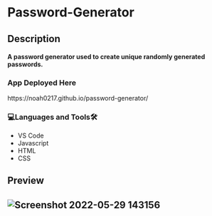 # Password-Generator

<h2>Description<br><h4>A password generator used to create unique randomly generated passwords.
<h3 align="left">App Deployed Here</h3>
 https://noah0217.github.io/password-generator/
  
<h3 align="left">💻Languages and Tools🛠️</h3>

- VS Code
- Javascript
- HTML
- CSS

<h2>Preview<h2>
  
![Screenshot 2022-05-29 143156](https://user-images.githubusercontent.com/84366215/170890449-b4f40685-faf7-4e04-8209-5ed0f4a708a6.png)
